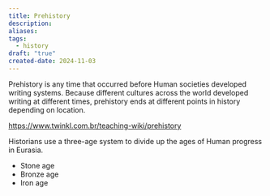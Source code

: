 ```yaml
---
title: Prehistory
description: 
aliases: 
tags:
  - history
draft: "true"
created-date: 2024-11-03
---
```


Prehistory is any time that occurred before Human societies developed writing systems. Because different cultures across the world developed writing at different times, prehistory ends at different points in history depending on location.

https://www.twinkl.com.br/teaching-wiki/prehistory

Historians use a three-age system to divide up the ages of Human progress in Eurasia.

- Stone age
- Bronze age
- Iron age


